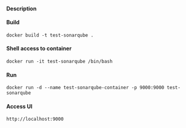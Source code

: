 #### Description


#### Build
```
docker build -t test-sonarqube .
```

#### Shell access to container
```
docker run -it test-sonarqube /bin/bash
```

#### Run
```
docker run -d --name test-sonarqube-container -p 9000:9000 test-sonarqube
```

#### Access UI
```
http://localhost:9000
```